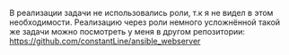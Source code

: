 В реализации задачи не использовались роли, т.к я не видел в этом необходимости.
Реализацию через роли немного усложнённой такой же задачи можно посмотреть у меня в другом репозитории:
https://github.com/constantLine/ansible_webserver